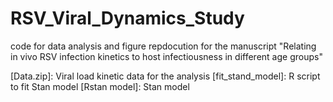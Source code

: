 # RSV_Viral_Dynamics_Study

code for data analysis and figure repdocution for the manuscript "Relating in vivo RSV infection kinetics to host infectiousness in different age groups"

    
[Data.zip]: Viral load kinetic data for the analysis 
[fit_stand_model]: R script to fit Stan model
[Rstan model]: Stan model

